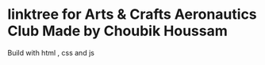 # linktree for Arts & Crafts Aeronautics Club Made by **Choubik Houssam**
Build with html , css and js
